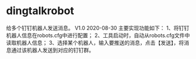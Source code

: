 # dingtalkrobot
给多个钉钉机器人发送消息。
V1.0 2020-08-30 
主要实现功能如下：
1、将钉钉机器人信息在robots.cfg中进行配置；
2、工具启动时，自动从robots.cfg文件中读取机器人信息；
3、选择某个机器人，输入要推送的消息，点击【发送】，将消息通过该机器人发送到对应的钉钉群。
